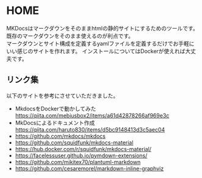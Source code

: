 # HOME

MKDocsはマークダウンをそのままhtmlの静的サイトにするためのツールです。既存のマークダウンをそのまま使えるのが利点です。  
マークダウンとサイト構成を定義するyamlファイルを定義するだけでお手軽にいい感じのサイトを作れます。
インストールについてはDockerが使えれば大丈夫です。


## リンク集

以下のサイトを参考にさせていただきました。

- MkdocsをDockerで動かしてみた  
    https://qiita.com/mebiusbox2/items/a61d42878266af969e3c
- MkDocsによるドキュメント作成  
    https://qiita.com/haruto830/items/d5bc9148413d3c5aec04
- https://github.com/mkdocs/mkdocs
- https://github.com/squidfunk/mkdocs-material
- https://hub.docker.com/r/squidfunk/mkdocs-material/
- https://facelessuser.github.io/pymdown-extensions/
- https://github.com/mikitex70/plantuml-markdown
- https://github.com/cesaremorel/markdown-inline-graphviz